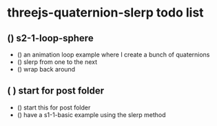 # threejs-quaternion-slerp todo list

## () s2-1-loop-sphere
* () an animation loop example where I create a bunch of quaternions
* () slerp from one to the next
* () wrap back around

## ( ) start for post folder
* () start this for post folder
* () have a s1-1-basic example using the slerp method
